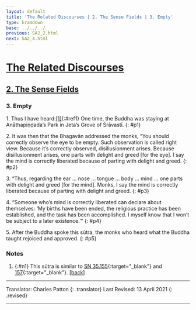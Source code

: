 ```yaml
---
layout: default
title: 'The Related Discourses | 2. The Sense Fields | 3. Empty'
type: kramdown
base: ../../../
previous: SA2_2.html
next: SA2_4.html
---
```


# [The Related Discourses](../index.html)
## [2. The Sense Fields](index.html)
### 3. Empty

1\. Thus I have heard:[\[1\]](#n1){:#ref1} One time, the Buddha was staying at Anāthapiṇḍada’s Park in Jeta’s Grove of Śrāvastī.
{: #p1}

2\. It was then that the Bhagavān addressed the monks, “You should correctly observe the eye to be empty. Such observation is called right view. Because it’s correctly observed, disillusionment arises. Because disillusionment arises, one parts with delight and greed [for the eye]. I say the mind is correctly liberated because of parting with delight and greed.
{: #p2}

3\. “Thus, regarding the ear … nose … tongue … body … mind … one parts with delight and greed [for the mind]. Monks, I say the mind is correctly liberated because of parting with delight and greed.
{: #p3}

4\. “Someone who’s mind is correctly liberated can declare about themselves: ‘My births have been ended, the religious practice has been established, and the task has been accomplished. I myself know that I won’t be subject to a later existence.’”
{: #p4}

5\. After the Buddha spoke this sūtra, the monks who heard what the Buddha taught rejoiced and approved.
{: #p5}

### Notes

1. {:#n1} This sūtra is similar to [SN 35.155](https://suttacentral.net/sn35.155){:target="_blank"} and [157](https://suttacentral.net/sn35.157){:target="_blank"}. [\[back\]](#ref1)

---

Translator: Charles Patton
{: .translator}
Last Revised: 13 April 2021
{: .revised}

---
